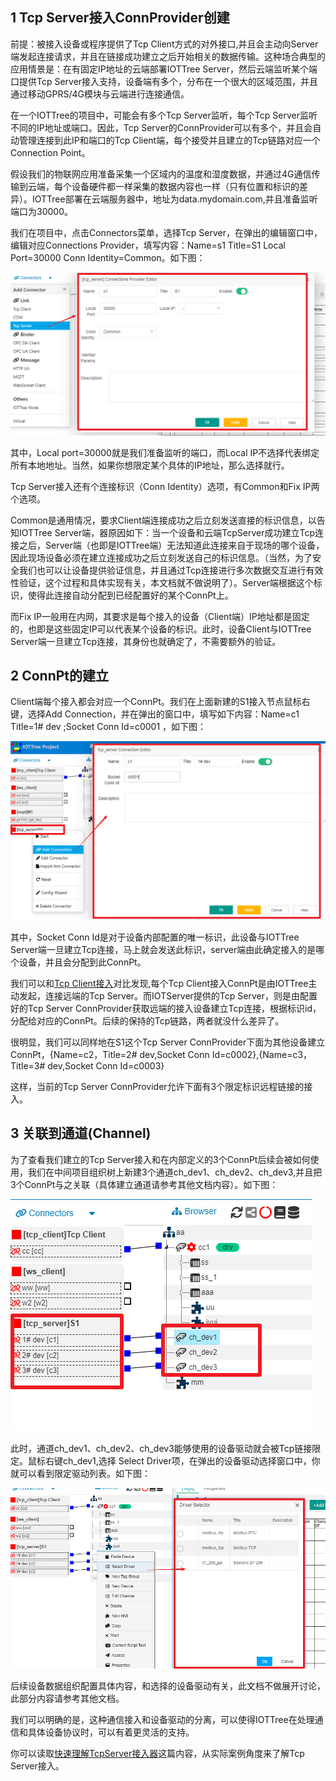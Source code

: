 

## 1 Tcp Server接入ConnProvider创建

前提：被接入设备或程序提供了Tcp Client方式的对外接口,并且会主动向Server端发起连接请求，并且在链接成功建立之后开始相关的数据传输。这种场合典型的应用情景是：在有固定IP地址的云端部署IOTTree Server，然后云端监听某个端口提供Tcp Server接入支持，设备端有多个，分布在一个很大的区域范围，并且通过移动GPRS/4G模块与云端进行连接通信。

在一个IOTTree的项目中，可能会有多个Tcp Server监听，每个Tcp Server监听不同的IP地址或端口。因此，Tcp Server的ConnProvider可以有多个，并且会自动管理连接到此IP和端口的Tcp Client端，每个接受并且建立的Tcp链路对应一个Connection Point。

假设我们的物联网应用准备采集一个区域内的温度和湿度数据，并通过4G通信传输到云端，每个设备硬件都一样采集的数据内容也一样（只有位置和标识的差异）。IOTTree部署在云端服务器中，地址为data.mydomain.com,并且准备监听端口为30000。

我们在项目中，点击Connectors菜单，选择Tcp Server，在弹出的编辑窗口中，编辑对应Connections Provider，填写内容：Name=s1 Title=S1 Local Port=30000 Conn Identity=Common。如下图：

<img src="../img/conn/c008.png">

其中，Local port=30000就是我们准备监听的端口，而Local IP不选择代表绑定所有本地地址。当然，如果你想限定某个具体的IP地址，那么选择就行。

Tcp Server接入还有个连接标识（Conn Identity）选项，有Common和Fix IP两个选项。

Common是通用情况，要求Client端连接成功之后立刻发送直接的标识信息，以告知IOTTree Server端，器原因如下：当一个设备和云端TcpServer成功建立Tcp连接之后，Server端（也即是IOTTree端）无法知道此连接来自于现场的哪个设备，因此现场设备必须在建立连接成功之后立刻发送自己的标识信息。（当然，为了安全我们也可以让设备提供验证信息，并且通过Tcp连接进行多次数据交互进行有效性验证，这个过程和具体实现有关，本文档就不做说明了）。Server端根据这个标识，使得此连接自动分配到已经配置好的某个ConnPt上。

而Fix IP一般用在内网，其要求是每个接入的设备（Client端）IP地址都是固定的，也即是这些固定IP可以代表某个设备的标识。此时，设备Client与IOTTree Server端一旦建立Tcp连接，其身份也就确定了，不需要额外的验证。

## 2 ConnPt的建立

Client端每个接入都会对应一个ConnPt。我们在上面新建的S1接入节点鼠标右键，选择Add Connection，并在弹出的窗口中，填写如下内容：Name=c1 Title=1# dev ;Socket Conn Id=c0001  ，如下图：

<img src="../img/conn/c009.png">

其中，Socket Conn Id是对于设备内部配置的唯一标识，此设备与IOTTree Server端一旦建立Tcp连接，马上就会发送此标识，server端由此确定接入的是哪个设备，并且会分配到此ConnPt。

我们可以和<a href="link_tcpclient.md">Tcp Client接入</a>对比发现,每个Tcp Client接入ConnPt是由IOTTree主动发起，连接远端的Tcp Server。而IOTServer提供的Tcp Server，则是由配置好的Tcp Server ConnProvider获取远端的接入设备建立Tcp连接，根据标识id，分配给对应的ConnPt。后续的保持的Tcp链路，两者就没什么差异了。

很明显，我们可以同样地在S1这个Tcp Server ConnProvider下面为其他设备建立ConnPt，{Name=c2，Title=2# dev,Socket Conn Id=c0002},{Name=c3，Title=3# dev,Socket Conn Id=c0003}

这样，当前的Tcp Server ConnProvider允许下面有3个限定标识远程链接的接入。

## 3 关联到通道(Channel)

为了查看我们建立的Tcp Server接入和在内部定义的3个ConnPt后续会被如何使用，我们在中间项目组织树上新建3个通道ch_dev1、ch_dev2、ch_dev3,并且把3个ConnPt与之关联（具体建立通道请参考其他文档内容）。如下图：

<img src="../img/conn/c010.png">

此时，通道ch_dev1、ch_dev2、ch_dev3能够使用的设备驱动就会被Tcp链接限定。鼠标右键ch_dev1,选择 Select Driver项，在弹出的设备驱动选择窗口中，你就可以看到限定驱动列表。如下图：

<img src="../img/conn/c011.png">

后续设备数据组织配置具体内容，和选择的设备驱动有关，此文档不做展开讨论，此部分内容请参考其他文档。

我们可以明确的是，这种通信接入和设备驱动的分离，可以使得IOTTree在处理通信和具体设备协议时，可以有着更灵活的支持。

你可以读取[快速理解TcpServer接入器][qn_tcpserver]这篇内容，从实际案例角度来了解Tcp Server接入。



[qn_tcpserver]:../main/quick_know_tcpserver_connector.md



